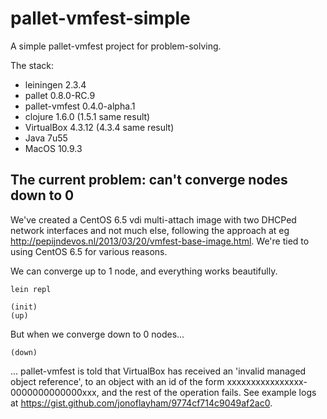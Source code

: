 pallet-vmfest-simple
====================

A simple pallet-vmfest project for problem-solving.

The stack:

* leiningen 2.3.4
* pallet 0.8.0-RC.9
* pallet-vmfest 0.4.0-alpha.1
* clojure 1.6.0 (1.5.1 same result)
* VirtualBox 4.3.12 (4.3.4 same result)
* Java 7u55
* MacOS 10.9.3

The current problem: can't converge nodes down to 0
---------------------------------------------------------------------------------

We've created a CentOS 6.5 vdi multi-attach image with two DHCPed network interfaces and not much else, following the approach at eg http://pepijndevos.nl/2013/03/20/vmfest-base-image.html.  We're tied to using CentOS 6.5 for various reasons.

We can converge up to 1 node, and everything works beautifully.


    lein repl

    (init)
    (up)

But when we converge down to 0 nodes...

    (down)

... pallet-vmfest is told that VirtualBox has received an 'invalid managed object reference', to an object with an id of the form xxxxxxxxxxxxxxxx-0000000000000xxx, and the rest of the operation fails.  See example logs at https://gist.github.com/jonoflayham/9774cf714c9049af2ac0.
